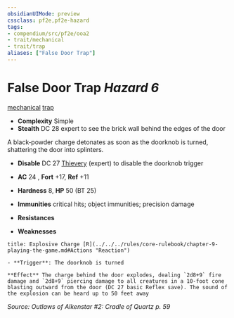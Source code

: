```yaml
---
obsidianUIMode: preview
cssclass: pf2e,pf2e-hazard
tags:
- compendium/src/pf2e/ooa2
- trait/mechanical
- trait/trap
aliases: ["False Door Trap"]
---
```

# False Door Trap *Hazard 6*  
[mechanical](../../../Rules/traits/mechanical.md)  [trap](../../../Rules/traits/trap.md)  

- **Complexity** Simple
- **Stealth** DC 28 expert to see the brick wall behind the edges of the door  

A black‑powder charge detonates as soon as the doorknob is turned, shattering the door into splinters.

- **Disable** DC 27 [Thievery](../../skills.md#Thievery) (expert) to disable the doorknob trigger  

- **AC** 24 , **Fort** +17, **Ref** +11
- **Hardness** 8, **HP** 50 (BT 25)
- **Immunities** critical hits; object immunities; precision damage
- **Resistances** 
- **Weaknesses** 
     
```ad-embed-ability
title: Explosive Charge [R](../../../rules/core-rulebook/chapter-9-playing-the-game.md#Actions "Reaction")

- **Trigger**: The doorknob is turned

**Effect** The charge behind the door explodes, dealing `2d8+9` fire damage and `2d8+9` piercing damage to all creatures in a 10‑foot cone blasting outward from the door (DC 27 basic Reflex save). The sound of the explosion can be heard up to 50 feet away
```

*Source: Outlaws of Alkenstar #2: Cradle of Quartz p. 59*
